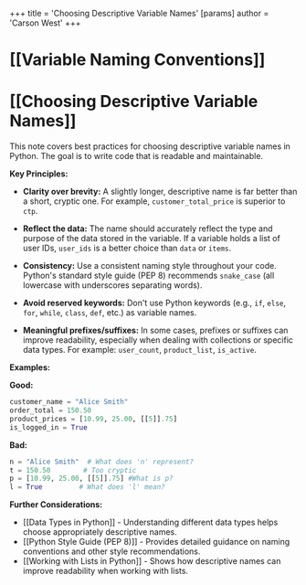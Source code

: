 +++
 title = 'Choosing Descriptive Variable Names'
[params]
	author = 'Carson West'
+++
# [[Variable Naming Conventions]]
# [[Choosing Descriptive Variable Names]] 
This note covers best practices for choosing descriptive variable names in Python.  The goal is to write code that is readable and maintainable.

**Key Principles:**

* **Clarity over brevity:**  A slightly longer, descriptive name is far better than a short, cryptic one.  For example, `customer_total_price` is superior to `ctp`.

* **Reflect the data:** The name should accurately reflect the type and purpose of the data stored in the variable.  If a variable holds a list of user IDs, `user_ids` is a better choice than `data` or `items`.

* **Consistency:**  Use a consistent naming style throughout your code.  Python's standard style guide (PEP 8) recommends `snake_case` (all lowercase with underscores separating words).

* **Avoid reserved keywords:** Don't use Python keywords (e.g., `if`, `else`, `for`, `while`, `class`, `def`, etc.) as variable names.

* **Meaningful prefixes/suffixes:**  In some cases, prefixes or suffixes can improve readability, especially when dealing with collections or specific data types.  For example: `user_count`, `product_list`, `is_active`.


**Examples:**

**Good:**

```python
customer_name = "Alice Smith"
order_total = 150.50
product_prices = [10.99, 25.00, [[5]].75]
is_logged_in = True
```

**Bad:**

```python
n = "Alice Smith"  # What does 'n' represent?
t = 150.50        # Too cryptic
p = [10.99, 25.00, [[5]].75] #What is p?
l = True         # What does 'l' mean?
```


**Further Considerations:**

* [[Data Types in Python]] - Understanding different data types helps choose appropriately descriptive names.
* [[Python Style Guide (PEP 8)]] -  Provides detailed guidance on naming conventions and other style recommendations.
* [[Working with Lists in Python]] -  Shows how descriptive names can improve readability when working with lists.

